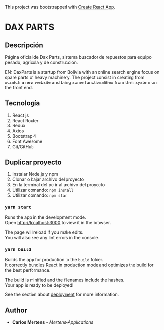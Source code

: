 This project was bootstrapped with [Create React App](https://github.com/facebook/create-react-app).

# DAX PARTS

## Descripción

Página oficial de Dax Parts, sistema buscador de repuestos para equipo pesado, agrícola y de construcción.

EN:
DaxParts is a startup from Bolivia with an online search engine focus on spare parts of heavy machinery.
The project consist in creating from scratch a new website and bring some functionalities from their system on the front end.

## Tecnología

1. React js
2. React Router
3. Redux
4. Axios
5. Bootstrap 4
6. Font Awesome
7. Git/GitHub

## Duplicar proyecto

1. Instalar Node.js y npm
2. Clonar o bajar archivo del proyecto
3. En la terminal del pc ir al archivo del proyecto
4. Utilizar comando: `npm install`
5. Utilizar comando: `npm star`

### `yarn start`

Runs the app in the development mode.<br />
Open [http://localhost:3000](http://localhost:3000) to view it in the browser.

The page will reload if you make edits.<br />
You will also see any lint errors in the console.

### `yarn build`

Builds the app for production to the `build` folder.<br />
It correctly bundles React in production mode and optimizes the build for the best performance.

The build is minified and the filenames include the hashes.<br />
Your app is ready to be deployed!

See the section about [deployment](https://facebook.github.io/create-react-app/docs/deployment) for more information.

## Author

- **Carlos Mertens** - _Mertens-Applications_
